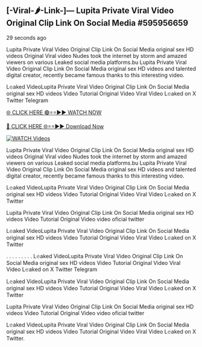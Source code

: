 ## [-Viral-🌶-Link-]— Lupita Private Viral Video Original Clip Link On Social Media #595956659

29 seconds ago

Lupita Private Viral Video Original Clip Link On Social Media original sex HD videos Original Viral video Nudes took the internet by storm and amazed viewers on various Leaked social media platforms.bu Lupita Private Viral Video Original Clip Link On Social Media original sex HD videos and talented digital creator, recently became famous thanks to this interesting video.

L𝚎aked VideoLupita Private Viral Video Original Clip Link On Social Media original sex HD videos Video Tutorial Original Video Viral Video L𝚎aked on X Twitter Telegram

[🌐 CLICK HERE 🟢==►► WATCH NOW](https://cutt.ly/te57wshS)

[🔴 CLICK HERE 🌐==►► Download Now](https://cutt.ly/te57wshS)

[![WATCH Videos](https://i.imgur.com/dJHk4Zq.gif)](https://cutt.ly/te57wshS)

Lupita Private Viral Video Original Clip Link On Social Media original sex HD videos Original Viral video Nudes took the internet by storm and amazed viewers on various Leaked social media platforms.bu Lupita Private Viral Video Original Clip Link On Social Media original sex HD videos and talented digital creator, recently became famous thanks to this interesting video.

L𝚎aked VideoLupita Private Viral Video Original Clip Link On Social Media original sex HD videos Video Tutorial Original Video Viral Video L𝚎aked on X Twitter

Lupita Private Viral Video Original Clip Link On Social Media original sex HD videos Video Tutorial Original Video video oficial twitter

L𝚎aked VideoLupita Private Viral Video Original Clip Link On Social Media original sex HD videos Video Tutorial Original Video Viral Video L𝚎aked on X Twitter

. . . . . . . . . L𝚎aked VideoLupita Private Viral Video Original Clip Link On Social Media original sex HD videos Video Tutorial Original Video Viral Video L𝚎aked on X Twitter Telegram

L𝚎aked VideoLupita Private Viral Video Original Clip Link On Social Media original sex HD videos Video Tutorial Original Video Viral Video L𝚎aked on X Twitter

Lupita Private Viral Video Original Clip Link On Social Media original sex HD videos Video Tutorial Original Video video oficial twitter

L𝚎aked VideoLupita Private Viral Video Original Clip Link On Social Media original sex HD videos Video Tutorial Original Video Viral Video L𝚎aked on X Twitter.
